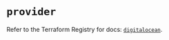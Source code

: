 # `provider`

Refer to the Terraform Registry for docs: [`digitalocean`](https://registry.terraform.io/providers/digitalocean/digitalocean/2.46.1/docs).
